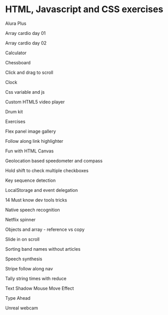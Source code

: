 # HTML, Javascript and CSS exercises

Alura Plus

Array cardio day 01

Array cardio day 02

Calculator

Chessboard

Click and drag to scroll

Clock

Css variable and js

Custom HTML5 video player

Drum kit

Exercises

Flex panel image gallery

Follow along link highlighter

Fun with HTML Canvas

Geolocation based speedometer and compass

Hold shift to check multiple checkboxes

Key sequence detection

LocalStorage and event delegation

14 Must know dev tools tricks

Native speech recognition

Netflix spinner

Objects and array - reference vs copy

Slide in on scroll

Sorting band names without articles

Speech synthesis

Stripe follow along nav

Tally string times with reduce

Text Shadow Mouse Move Effect

Type Ahead

Unreal webcam








